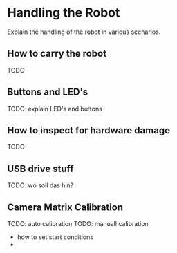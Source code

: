 # Handling the Robot
Explain the handling of the robot in various scenarios.

## How to carry the robot
TODO

## Buttons and LED's
TODO: explain LED's and buttons  

## How to inspect for hardware damage
TODO

## USB drive stuff
TODO: wo soll das hin?

## Camera Matrix Calibration
TODO: auto calibration
TODO: manuall calibration
 - how to set start conditions
 - 